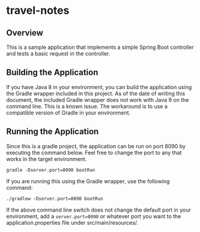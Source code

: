 # travel-notes
## Overview
This is a sample application that implements a simple Spring Boot controller and tests a basic request in the controller.

## Building the Application
If you have Java 8 in your environment, you can build the application using the Gradle wrapper included in this project.  As of the date of writing this document, the included Gradle wrapper does not work with Java 9 on the command line.  This is a known issue.  The workaround is to use a compatible version of Gradle in your environment.
## Running the Application
Since this is a gradle project, the application can be run on port 8090 by executing the command below.  Feel free to change the port to any that works in the target environment.
```aidl
gradle -Dserver.port=8090 bootRun
```
If you are running this using the Gradle wrapper, use the following command:
```
./gradlew -Dserver.port=8090 bootRun
```
If the above command line switch does not change the default port in your environment, add a `server.port=8090` or whatever port you want to the application.properties file under src/main/resources/.